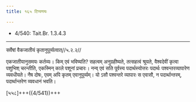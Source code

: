 ```yaml
---
title: १६५ टिप्पणयः

---
```

- 4/540: Tait.Br. 1.3.4.3

____________________________________________


सर्वेषां वैकजातीयं कृतानुपूर्व्यत्वात्//५.२.२//

एकजातीयानुसमयः कर्तव्यः। किम् एवं भविष्यति? सहत्वम् अनुग्रहीष्यते, तत्सहत्वं श्रूयते, वैश्वदेवीं कृत्वा पशुभिश् चरन्तीति, एकस्मिन् काले पशूनां प्रचारः।
नन्व् एवं सति पूर्वस्य पदार्थस्योत्तरः पदार्थः पश्वन्तरव्यापारेण व्यवधीयते। नैष दोषः, एवम् अपि कृतम् एवानुपूर्व्यम्। यो ऽसौ पश्वन्तरे व्यापारः स एवासौ, न पदार्थान्तरम्, पदार्थान्तरेण व्यवधानं भवति।

[५५८]+++({4/541})+++